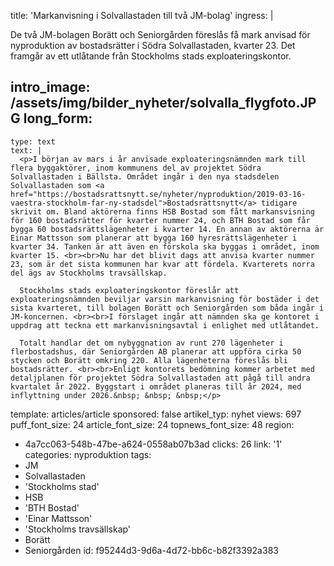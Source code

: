 title: '​Markanvisning i Solvallastaden till två JM-bolag'
ingress: |
  <p>De två JM-bolagen Borätt och Seniorgården föreslås få mark anvisad för nyproduktion av bostadsrätter i Södra Solvallastaden, kvarter 23. Det framgår av ett utlåtande från Stockholms stads exploateringskontor. <br>
  </p>
  
intro_image: /assets/img/bilder_nyheter/solvalla_flygfoto.JPG
long_form:
  -
    type: text
    text: |
      <p>I början av mars i år anvisade exploateringsnämnden mark till flera byggaktörer, inom kommunens del av projektet Södra Solvallastaden i Bällsta. Området ingår i den nya stadsdelen Solvallastaden som <a href="https://bostadsrattsnytt.se/nyheter/nyproduktion/2019-03-16-vaestra-stockholm-far-ny-stadsdel">Bostadsrättsnytt</a> tidigare skrivit om. Bland aktörerna finns HSB Bostad som fått markansvisning för 160 bostadsrätter för kvarter nummer 24, och BTH Bostad som får bygga 60 bostadsrättslägenheter i kvarter 14. En annan av aktörerna är Einar Mattsson som planerar att bygga 160 hyresrättslägenheter i kvarter 34. Tanken är att även en förskola ska byggas i området, inom kvarter 15. <br><br>Nu har det blivit dags att anvisa kvarter nummer 23, som är det sista kommunen har kvar att fördela. Kvarterets norra del ägs av Stockholms travsällskap. 
      
      Stockholms stads exploateringskontor föreslår att exploateringsnämnden beviljar varsin markanvisning för bostäder i det sista kvarteret, till bolagen Borätt och Seniorgården som båda ingår i JM-koncernen. <br><br>I förslaget ingår att nämnden ska ge kontoret i uppdrag att teckna ett markanvisningsavtal i enlighet med utlåtandet.  
      
      Totalt handlar det om nybyggnation av runt 270 lägenheter i flerbostadshus, där Seniorgården AB planerar att uppföra cirka 50 stycken och Borätt omkring 220. Alla lägenheterna föreslås bli bostadsrätter. <br><br>Enligt kontorets bedömning kommer arbetet med detaljplanen för projektet Södra Solvallastaden att pågå till andra kvartalet år 2022. Byggstart i området planeras till år 2024, med inflyttning under 2026.&nbsp; &nbsp; &nbsp;</p>
      
template: articles/article
sponsored: false
artikel_typ: nyhet
views: 697
puff_font_size: 24
article_font_size: 24
topnews_font_size: 48
region:
  - 4a7cc063-548b-47be-a624-0558ab07b3ad
clicks: 26
link: '1'
categories: nyproduktion
tags:
  - JM
  - Solvallastaden
  - 'Stockholms stad'
  - HSB
  - 'BTH Bostad'
  - 'Einar Mattsson'
  - 'Stockholms travsällskap'
  - Borätt
  - Seniorgården
id: f95244d3-9d6a-4d72-bb6c-b82f3392a383
